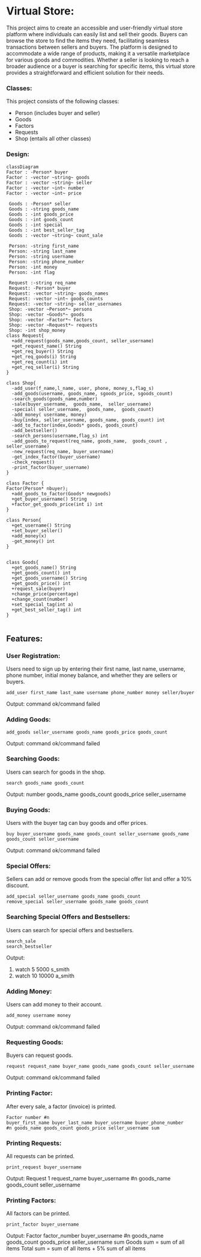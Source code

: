 # Virtual Store: 
This project aims to create an accessible and user-friendly virtual store platform where individuals can easily list and sell their goods. Buyers can browse the store to find the items they need, facilitating seamless transactions between sellers and buyers. The platform is designed to accommodate a wide range of products, making it a versatile marketplace for various goods and commodities. Whether a seller is looking to reach a broader audience or a buyer is searching for specific items, this virtual store provides a straightforward and efficient solution for their needs.



### Classes:
This project consists of the following classes:

* Person (includes buyer and seller)
* Goods
* Factors
* Requests
* Shop (entails all other classes)

### Design: 
```mermaid
classDiagram
Factor : -Person* buyer
Factor : -vector ~string~ goods
Factor : -vector ~string~ seller
Factor : -vector ~int~ number
Factor : -vector ~int~ price

 Goods : -Person* seller
 Goods : -string goods_name
 Goods : -int goods_price
 Goods : -int goods_count
 Goods : -int special
 Goods : -int best_seller_tag
 Goods : -vector ~string~ count_sale

 Person: -string first_name
 Person: -string last_name
 Person: -string username
 Person: -string phone_number
 Person: -int money
 Person: -int flag

 Request :-string req_name
 Request: -Person* buyer
 Request: -vector ~string~ goods_names
 Request: -vector ~int~ goods_counts
 Request: -vector ~string~ seller_usernames
 Shop: -vector ~Person*~ persons
 Shop: -vector ~Goods*~ goods
 Shop: -vector ~Factor*~ factors
 Shop: -vector ~Request*~ requests
 Shop: -int shop_money
class Request{
  +add_request(goods_name,goods_count, seller_username)
  +get_request_name() String
  +get_req_buyer() String
  +get_req_goods(i) String
  +get_req_count(i) int
  +get_req_seller(i) String
}

class Shop{
  -add_user(f_name,l_name, user, phone, money_s,flag_s)
  -add_goods(username, goods_name, sgoods_price, sgoods_count)
  -search_goods(goods_name,number)
  -sale(buyer_username,  goods_name,  seller_username)
  -special( seller_username,  goods_name,  goods_count)
  -add_money( username, money)
  -buy(index, seller_username, goods_name, goods_count) int
  -add_to_factor(index,Goods* goods, goods_count)
  -add_bestseller()
  -search_persons(username,flag_s) int
  -add_goods_to_request(req_name, goods_name,  goods_count , seller_username)
  -new_request(req_name, buyer_username)
  -get_index_factor(buyer_username)
  -check_request()
  -print_factor(buyer_username)
}

class Factor {
Factor(Person* nbuyer);
  +add_goods_to_factor(Goods* newgoods)
  +get_buyer_username() String
  +factor_get_goods_price(int i) int
}

class Person{
  +get_username() String
  +set_buyer_seller()
  +add_money(x)
  -get_money() int
}


class Goods{
  +get_goods_name() String
  +get_goods_count() int
  +get_goods_username() String
  +get_goods_price() int
  +request_sale(buyer)
  +change_price(percentage)
  +change_count(number)
  +set_special_tag(int a)
  +get_best_seller_tag() int
}


```


## Features:

### User Registration:
Users need to sign up by entering their first name, last name, username, phone number, initial money balance, and whether they are sellers or buyers.
```console
add_user first_name last_name username phone_number money seller/buyer
```
Output: command ok/command failed

### Adding Goods:
```console
add_goods seller_username goods_name goods_price goods_count
```
Output: command ok/command failed


### Searching Goods:
Users can search for goods in the shop.
```console
search goods_name goods_count
```

Output: number goods_name goods_count goods_price seller_username


### Buying Goods:
Users with the buyer tag can buy goods and offer prices.

```console
buy buyer_username goods_name goods_count seller_username goods_name goods_count seller_username
```
Output: command ok/command failed

### Special Offers:
Sellers can add or remove goods from the special offer list and offer a 10% discount.

```console
add_special seller_username goods_name goods_count
remove_special seller_username goods_name goods_count
```

### Searching Special Offers and Bestsellers:
Users can search for special offers and bestsellers.

```console
search_sale
search_bestseller
```
Output:
1. watch 5 5000 s_smith
2. watch 10 10000 a_smith


### Adding Money:
Users can add money to their account.
```console
add_money username money
```
Output: command ok/command failed


### Requesting Goods:
Buyers can request goods.
```console
request request_name buyer_name goods_name goods_count seller_username
```
Output: command ok/command failed


### Printing Factor:
After every sale, a factor (invoice) is printed.

```console
Factor number #n
buyer_first_name buyer_last_name buyer_username buyer_phone_number
#n goods_name goods_count goods_price seller_username sum
```

### Printing Requests:
All requests can be printed.
```console
print_request buyer_username
```

Output:
Request 1 request_name buyer_username
#n goods_name goods_count seller_username


### Printing Factors:
All factors can be printed.
```console
print_factor buyer_username
```
Output: 
Factor factor_number buyer_username
#n goods_name goods_count goods_price seller_username sum
Goods sum = sum of all items
Total sum = sum of all items + 5% sum of all items










